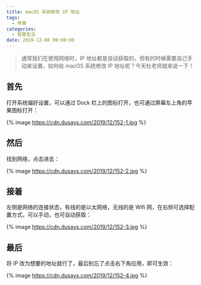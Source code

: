 ```yaml
---
title: macOS 系统修改 IP 地址
tags:
  - 苹果
categories:
  - 智慧生活
date: 2019-12-08 00:00:00
---
```


> 通常我们在使用网络时，IP 地址都是自动获取的，但有的时候需要自己手动来设置，如何给 macOS 系统修改 IP 地址呢？今天杜老师就来说一下！

<!-- more -->

## 首先

打开系统偏好设置，可以通过 Dock 栏上的图标打开，也可通过屏幕左上角的苹果图标打开：

{% image https://cdn.dusays.com/2019/12/152-1.jpg %}

## 然后

找到网络，点击进去：

{% image https://cdn.dusays.com/2019/12/152-2.jpg %}

## 接着

左侧是网络的连接状态，有线的是以太网络，无线的是 Wifi 网，在右侧可选择配置方式，可以手动，也可自动获取：

{% image https://cdn.dusays.com/2019/12/152-3.jpg %}

## 最后

将 IP 改为想要的地址就行了，最后别忘了点击右下角应用，即可生效：

{% image https://cdn.dusays.com/2019/12/152-4.jpg %}
